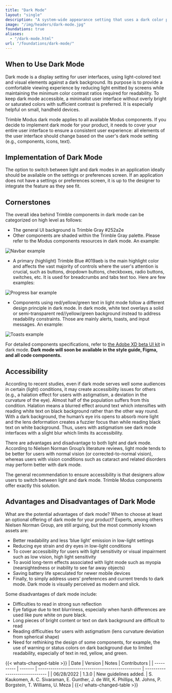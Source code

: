 ```yaml
---
title: "Dark Mode"
layout: "single"
description: "A system-wide appearance setting that uses a dark color palette to provide a comfortable viewing experience tailored for low-light environments."
image: "/img/headers/dark-mode.jpg"
foundations: true
aliases:
  - "/dark-mode.html"
url: "/foundations/dark-mode/"
---
```


## When to Use Dark Mode

Dark mode is a display setting for user interfaces, using light-colored text and visual elements against a dark background. Its purpose is to provide a comfortable viewing experience by reducing light emitted by screens while maintaining the minimum color contrast ratios required for readability. To keep dark mode accessible, a minimalist user interface without overly bright or saturated colors with sufficient contrast is preferred. It is especially helpful on small, handheld devices.

Trimble Modus dark mode applies to all available Modus components. If you decide to implement dark mode for your product, it needs to cover your entire user interface to ensure a consistent user experience: all elements of the user interface should change based on the user's dark mode setting (e.g., components, icons, text).

## Implementation of Dark Mode

The option to switch between light and dark modes in an application ideally should be available on the settings or preferences screen. If an application does not have a settings or preferences screen, it is up to the designer to integrate the feature as they see fit.

## Cornerstones

The overall idea behind Trimble components in dark mode can be categorized on high level as follows:

- The general UI background is Trimble Gray #252a2e
- Other components are shaded within the Trimble Gray palette. Please refer to the Modus components resources in dark mode. An example:

![Navbar example](/img/dark-mode-navbar.png)

- A primary (highlight) Trimble Blue #019aeb is the main highlight color and affects the vast majority of controls where the user's attention is crucial, such as buttons, dropdown buttons, checkboxes, radio buttons, switches, etc. It is used for breadcrumbs and tabs text too. Here are few examples:

![Progress bar example](/img/dark-mode-progress-bar.png)

- Components using red/yellow/green text in light mode follow a different design principle in dark mode. In dark mode, white text overlays a solid or semi-transparent red//yellow/green background instead to address readability constraints. Those are mainly alerts, toasts, and input messages. An example:

![Toasts example](/img/dark-mode-toasts.png)

For detailed components specifications, refer to [the Adobe XD beta UI kit](https://xd.adobe.com/view/6e4719f4-2da4-4db6-9bdb-609bccffcf46-3b14/grid/) in dark mode. **Dark mode will soon be available in the style guide, Figma, and all code components.**

## Accessibility

According to recent studies, even if dark mode serves well some audiences in certain (light) conditions, it may create accessibility issues for others (e.g., a halation effect for users with astigmatism, a deviation in the curvature of the eye). Almost half of the population suffers from this condition. Halation means a blurred effect around text which intensifies with reading white text on black background rather than the other way round. With a dark background, the human’s eye iris opens to absorb more light and the lens deformation creates a fuzzier focus than while reading black text on white background. Thus, users with astigmatism see dark mode interfaces with a slight blur which limits its accessibility.

There are advantages and disadvantage to both light and dark mode. According to Nielsen Norman Group’s literature reviews, light mode tends to be better for users with normal vision (or corrected-to-normal vision), whereas users with vision conditions such as cataract and related disorders may perform better with dark mode.

The general recommendation to ensure accessibility is that designers allow users to switch between light and dark mode. Trimble Modus components offer exactly this solution.

## Advantages and Disadvantages of Dark Mode

What are the potential advantages of dark mode? When to choose at least an optional offering of dark mode for your product? Experts, among others Nielsen Norman Group, are still arguing, but the most commonly known assets are:

- Better readability and less ‘blue light’ emission in low-light settings
- Reducing eye strain and dry eyes in low-light conditions
- To cover accessibility for users with light sensitivity or visual impairment such as low vision, high light sensitivity
- To avoid long-term effects associated with light mode such as myopia (nearsightedness or inability to see far away objects)
- Saving battery life speculated for newer mobile devices
- Finally, to simply address users’ preferences and current trends to dark mode. Dark mode is visually perceived as modern and slick.

Some disadvantages of dark mode include:

- Difficulties to read in strong sun reflection
- Eye fatigue due to text blurriness, especially when harsh differences are used like pure white on pure black.
- Long pieces of bright content or text on dark background are difficult to read
- Reading difficulties for users with astigmatism (lens curvature deviation from spherical shape)
- Need for rethinking the design of some components, for example, the use of warning or status colors on dark background due to limited readability, especially of text in red, yellow, and green.

{{< whats-changed-table >}}
| Date | Version | Notes | Contributors |
| ---------- | ------- | -------------------------------------------------- | ------------------------------ |
| 06/28/2022 | 1.3.0 | New guidelines added. | S. Kaukomen, A. C. Sivaraman, E. Gunther, J. de Wit, K. Phillips, M. Johns, P. Borgstein, T. Williams, U. Meza |
{{</ whats-changed-table >}}


